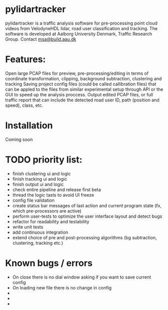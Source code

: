 # pylidartracker
pylidartracker is a traffic analysis software for pre-processing point cloud videos from VelodyneHDL lidar, road user classification and tracking. The software is developed at Aalborg University Denmark, Traffic Research Group.
Contact msa@build.aau.dk

# Features:
Open large PCAP files for preview, pre-processing/editing in terms of coordinate transformation, clipping, background subtraction, clustering and tracking
Saving project config files (could be called callibration files) that can be appled to the files from similar experimental setup through API or the GUI to speed up the analysis proccess. Output edited PCAP files, or full traffic report that can include the detected road user ID, path (position and speed), class, etc. 

# Installation
Coming soon

# TODO priority list:
* finish clustering ui and logic
* finish tracking ui and logic
* finish output ui and logic
* check entire pipeline and release first beta
* thread the logic tasts to avoid UI freeze
* config file validation
* create status bar messages of last action and current program state (fx, which pre-processors are active)
* perform user-tests to optimize the user interface layout and detect bugs
* refactor for readability and testability
* write unit tests
* add continuous integration
* extend choice of pre and post-processing algorithms (bg subtraction, clustering, tracking etc.)

# Known bugs / errors
* On close there is no dial window asking if you want to save current config
* On loading new file there is no change in config
*
*
*

